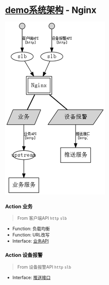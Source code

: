 # [demo系统架构](../Home.md) - Nginx

![](nginx.gv.png)

### Action 业务

> From 客户端API `http` `slb`

* Function: 负载均衡
* Function: URL改写
* Interface: [业务API](../cloud/services.md)

### Action 设备报警

> From 设备报警API `http` `slb`

* Interface: [推送接口](../cloud/pushserver.md)
